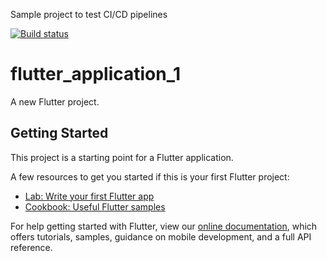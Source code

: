 Sample project to test CI/CD pipelines

[![Build status](https://badge.buildkite.com/633dab5858953475f2bd3e8809ea9a2d2aefd1fe66847fcc18.svg)](https://buildkite.com/quantleap/flutter-build-pipeline)

# flutter_application_1

A new Flutter project.

## Getting Started

This project is a starting point for a Flutter application.

A few resources to get you started if this is your first Flutter project:

- [Lab: Write your first Flutter app](https://flutter.dev/docs/get-started/codelab)
- [Cookbook: Useful Flutter samples](https://flutter.dev/docs/cookbook)

For help getting started with Flutter, view our
[online documentation](https://flutter.dev/docs), which offers tutorials,
samples, guidance on mobile development, and a full API reference.
